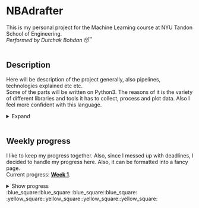 # NBAdrafter
This is my personal project for the Machine Learning course at NYU Tandon School of Engineering.\
*Performed by Dutchak Bohdan* :sleeping:
<br><br>





## Description
Here will be description of the project generally, also pipelines, technologies explained etc etc.\
Some of the parts will be written on Python3. The reasons of it is the variety of different libraries and tools it has to collect, process and plot data. Also I feel more confident with this language.
<details>
  <summary>
    Expand
  </summary>

**Soon...**
</details>
<br>





## Weekly progress
I like to keep my progress together. Also, since I messed up with deadlines, I decided to handle my progress here. Also, it can be formatted into a fancy page.\
Current progress: **[Week 1](https://github.com/bohdan-dutchak/NBAdrafter/blob/main/README.md#week-1)**.

<details>
  <summary>
    Show progress
  </summary>



<details>
<summary><h3>Week 1</h3></summary>
  This one is the pilot week, I will try to cope with everything.    
  
#### Work done
  - 1-2 chptrs ISLR
  - Watched the lecture
#### Problems faced
  - 
#### Next steps
  - 

#### Brief list on notes for this week
  - There are two paradigms of estimation of the model:
    1. Prediction (focusing of the result i.e. the output variable)
    2. Inference (providing analytics of the different trends and relations between variables)
  - Regarding to the paradigms, there is a trade-off between more flexible (Deep learning, SVM, Boosting, Bagging, GAM) and more interpretable models (Lasso, OLS)
  - Learning of the model can be supervised or unsupervised (more rarelly semi-supervised), which depends on the existence of the response variable.
  - 
</details>



<details>
<summary><h3>Week 2</h3></summary>
  Empty yet
  
#### Work done
  - 
#### Problems faced
  -
#### Something else
  -      
</details>



<details>
<summary><h3>Week 3</h3></summary>
  Empty yet
  
#### Work done
  - 
#### Problems faced
  -
#### Something else
  -      
</details>



<details>
<summary><h3>Week 4</h3></summary>
  Empty yet
  
#### Work done
  - 
#### Problems faced
  -
#### Something else
  -      
</details>



<details>
<summary><h3>Week 5</h3></summary>
  Empty yet
  
#### Work done
  - 
#### Problems faced
  -
#### Something else
  -      
</details>
</details>
:blue_square::blue_square::blue_square::blue_square:<br>
:yellow_square::yellow_square::yellow_square::yellow_square:
